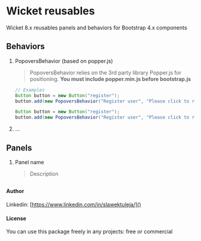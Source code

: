 # Wicket reusables

Wicket 8.x reusables panels and behaviors for Bootstrap 4.x components

## Behaviors

1. PopoversBehavior (based on popper.js)

    > PopoversBehavior relies on the 3rd party library Popper.js for positioning. __You must include popper.min.js before bootstrap.js__
    
    ```java
    // Examples
    Button button = new Button("register");
    button.add(new PopoversBehavior("Register user", "Please click to register user"); // Defaults [trigger: hover, placement: right]
   
    Button button = new Button("register");
    button.add(new PopoversBehavior("Register user", "Please click to register user", DataTrigger.CLICK, DataPlacement.BOTTOM));
    ```

2. ...

## Panels

1. Panel name

    > Description


## 
#### Author

Linkedin: [https://www.linkedin.com/in/slawektuleja/]()

#### License

You can use this package freely in any projects: free or commercial

